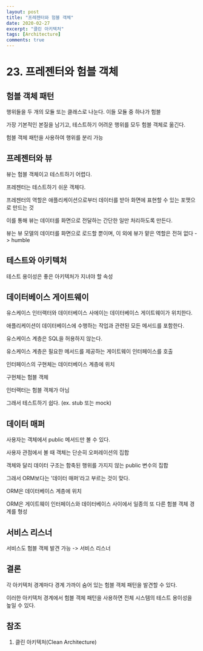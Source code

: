 ```yaml
---
layout: post
title: "프레젠터와 험블 객체"
date: 2020-02-27
excerpt: "클린 아키텍처"
tags: [Architecture]
comments: true
---
```


# 23. 프레젠터와 험블 객체

## 험블 객체 패턴

행위들을 두 개의 모듈 또는 클래스로 나눈다. 이들 모듈 중 하나가 험블

가장 기본적인 본질을 남기고, 테스트하기 어려운 행위를 모두 험블 객체로 옮긴다.

험블 객체 패턴을 사용하여 행위를 분리 가능

## 프레젠터와 뷰

뷰는 험블 객체이고 테스트하기 어렵다.

프레젠터는 테스트하기 쉬운 객체다.

프레젠터의 역할은 애플리케이션으로부터 데이터를 받아 화면에 표현할 수 있는 포맷으로 만드는 것

이를 통해 뷰는 데이터를 화면으로  전달하는 간단한 일만 처리하도록 만든다.

뷰는 뷰 모델의 데이터를 화면으로 로드할 뿐이며, 이 외에 뷰가 맡은 역할은 전혀 없다 -> humble

## 테스트와 아키텍처

테스트 용이성은 좋은 아키텍처가 지녀야 할 속성

## 데이터베이스 게이트웨이

유스케이스 인터랙터와 데이터베이스 사에이는 데이터베이스 게이트웨이가 위치한다.

애플리케이션이 데이터베이스에 수행하는 작업과 관련된 모든 메서드를 포함한다.



유스케이스 계층은 SQL을 허용하지 않는다.

유스케이스 계층은 필요한 메서드를 제공하는 게이트웨이 인터페이스를 호출

인터페이스의 구현체는 데이터베이스 계층에 위치

구현체는 험블 객체

인터랙터는 험블 객체가 아님

그래서 테스트하기 쉽다. (ex. stub 또는 mock)

## 데이터 매퍼

사용자는 객체에서 public 메서드만 볼 수 있다.

사용자 관점에서 볼 때 객체는 단순히 오퍼레이션의 집합

객체와 달리 데이터 구조는 함축된 행위를 가지지 않는 public 변수의 집합

그래서 ORM보다는 '데이터 매퍼'라고 부르는 것이 맞다.

ORM은 데이터베이스 계층에 위치

ORM은 게이트웨이 인터페이스와 데이터베이스 사이에서 일종의 또 다른 험블 객체 경계를 형성

## 서비스 리스너

서비스도 험블 객체 발견 가능 -> 서비스 리스너

## 결론

각 아키텍처 경계마다 경계 가까이 숨어 있는 험블 객체 패턴을 발견할 수 있다.

이러한 아키텍처 경계에서 험블 객체 패턴을 사용하면 전체 시스템의 테스트 용이성을 높일 수 있다.

## 참조

1. 클린 아키텍처(Clean Architecture)

